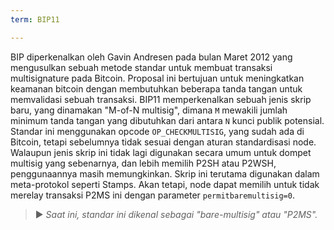 ```yaml
---
term: BIP11

---
```

BIP diperkenalkan oleh Gavin Andresen pada bulan Maret 2012 yang mengusulkan sebuah metode standar untuk membuat transaksi multisignature pada Bitcoin. Proposal ini bertujuan untuk meningkatkan keamanan bitcoin dengan membutuhkan beberapa tanda tangan untuk memvalidasi sebuah transaksi. BIP11 memperkenalkan sebuah jenis skrip baru, yang dinamakan "M-of-N multisig", dimana `M` mewakili jumlah minimum tanda tangan yang dibutuhkan dari antara `N` kunci publik potensial. Standar ini menggunakan opcode `OP_CHECKMULTISIG`, yang sudah ada di Bitcoin, tetapi sebelumnya tidak sesuai dengan aturan standardisasi node. Walaupun jenis skrip ini tidak lagi digunakan secara umum untuk dompet multisig yang sebenarnya, dan lebih memilih P2SH atau P2WSH, penggunaannya masih memungkinkan. Skrip ini terutama digunakan dalam meta-protokol seperti Stamps. Akan tetapi, node dapat memilih untuk tidak merelay transaksi P2MS ini dengan parameter `permitbaremultisig=0`.

> ► *Saat ini, standar ini dikenal sebagai "bare-multisig" atau "P2MS".*